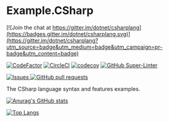 # Example.CSharp

[![Join the chat at https://gitter.im/dotnet/csharplang](https://badges.gitter.im/dotnet/csharplang.svg)](https://gitter.im/dotnet/csharplang?utm_source=badge&utm_medium=badge&utm_campaign=pr-badge&utm_content=badge)

[![CodeFactor](https://www.codefactor.io/repository/github/jerviscui/example.csharp/badge/master)](https://www.codefactor.io/repository/github/jerviscui/example.csharp/overview/master)
[![CircleCI](https://circleci.com/gh/jerviscui/Example.CSharp/tree/master.svg?style=svg)](https://circleci.com/gh/jerviscui/Example.CSharp/tree/master)
[![codecov](https://codecov.io/gh/jerviscui/Example.CSharp/branch/master/graph/badge.svg?token=OK7Y61G0YL)](https://codecov.io/gh/jerviscui/Example.CSharp)
[![GitHub Super-Linter](https://github.com/jerviscui/Example.CSharp/workflows/Lint%20Code%20Base/badge.svg)](https://github.com/marketplace/actions/super-linter)

<a href="https://github.com/jerviscui/Example.CSharp/issues">
  <img alt="Issues" src="https://img.shields.io/github/issues/jerviscui/Example.CSharp?color=0088ff" />
</a>
<a href="https://github.com/jerviscui/Example.CSharp/pulls">
  <img alt="GitHub pull requests" src="https://img.shields.io/github/issues-pr/jerviscui/Example.CSharp?color=0088ff" />
</a>

The CSharp language syntax and features examples.

[![Anurag's GitHub stats](https://github-readme-stats.vercel.app/api?username=jerviscui&count_private=true&show_icons=true)](https://github.com/anuraghazra/github-readme-stats)

[![Top Langs](https://github-readme-stats.vercel.app/api/top-langs/?username=jerviscui&layout=compact)](https://github.com/anuraghazra/github-readme-stats)

